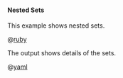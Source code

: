 #### Nested Sets

This example shows nested sets.

@[ruby](show.rb)

The output shows details of the sets.

@[yaml](show.yaml)
